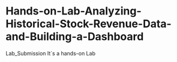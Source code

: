 # Hands-on-Lab-Analyzing-Historical-Stock-Revenue-Data-and-Building-a-Dashboard
Lab_Submission
It´s a hands-on Lab
